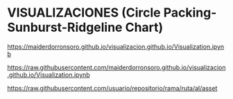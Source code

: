 # VISUALIZACIONES (Circle Packing-Sunburst-Ridgeline Chart)


https://maiderdorronsoro.github.io/visualizacion.github.io/Visualization.ipynb

https://raw.githubusercontent.com/maiderdorronsoro.github.io/visualizacion.github.io/Visualization.ipynb

https://raw.githubusercontent.com/usuario/repositorio/rama/ruta/al/asset



                
